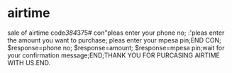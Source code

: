 # airtime
sale of airtime
code*384*375#
con"pleas enter your phone no;
:'pleas enter the amount you want to purchase;
pleas enter your mpesa pin;END
CON;
$response=phone no;
$response=amount;
$response=mpesa pin;wait for your confirmation message;END;THANK YOU FOR PURCASING AIRTIME WITH US.END.
